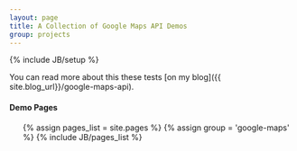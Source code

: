 ```yaml
---
layout: page
title: A Collection of Google Maps API Demos
group: projects
---
```

{% include JB/setup %}

You can read more about this these tests [on my blog]({{ site.blog_url}}/google-maps-api). 

#### Demo Pages  
  
<ul class="pages">
   {% assign pages_list = site.pages %}
   {% assign group = 'google-maps' %}
   {% include JB/pages_list %}
</ul>